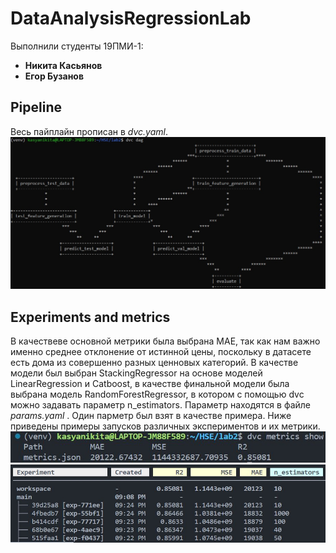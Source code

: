 # DataAnalysisRegressionLab

Выполнили студенты 19ПМИ-1:
* **Никита Касьянов**
* **Егор Бузанов**

## Pipeline
Весь пайплайн прописан в _dvc.yaml_.
![image](1.jpg)

## Experiments and metrics
В качествеве основной метрики была выбрана MAE, так как нам важно именно среднее отклонение от истинной цены, поскольку в датасете есть дома из совершенно разных ценновых категорий. В качестве модели был выбран StackingRegressor на основе моделей LinearRegression и Catboost, в качестве финальной модели была выбрана модель RandomForestRegressor, в котором с помощью dvc можно задавать параметр n_estimators. Параметр находятся в файле _params.yaml_ . Один парметр был взят в качестве примера. Ниже приведены примеры запусков различных экспериментов и их метрики.
![image](2.jpg)
![image](3.jpg)

